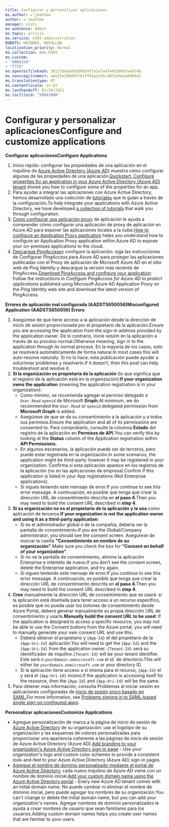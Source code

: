 ```yaml
---
title: Configurar y personalizar aplicaciones
ms.author: v-jmathew
author: v-jmathew
manager: scotv
ms.audience: Admin
ms.topic: article
ms.service: o365-administration
ROBOTS: NOINDEX, NOFOLLOW
localization_priority: Normal
ms.collection: Adm_O365
ms.custom:
- "9004334"
- "7733"
ms.openlocfilehash: 30127beda85dd9824f7e3a7a4744d109e7ea874b
ms.sourcegitcommit: aeb15e206865f61ff61a1e55c407e34eaa89b6d1
ms.translationtype: MT
ms.contentlocale: es-ES
ms.lasthandoff: 01/29/2021
ms.locfileid: "50043990"
---
```

# <a name="configure-and-customize-applications"></a><span data-ttu-id="82377-102">Configurar y personalizar aplicaciones</span><span class="sxs-lookup"><span data-stu-id="82377-102">Configure and customize applications</span></span>

<span data-ttu-id="82377-103">**Configurar aplicaciones**</span><span class="sxs-lookup"><span data-stu-id="82377-103">**Configure Applications**</span></span>

1. <span data-ttu-id="82377-104">Inicio rápido: configurar las propiedades de una aplicación en el inquilino de [Azure Active Directory (Azure AD)](https://docs.microsoft.com/azure/active-directory/manage-apps/add-application-portal-configure) muestra cómo configurar algunas de las propiedades de una aplicación.</span><span class="sxs-lookup"><span data-stu-id="82377-104">[Quickstart: Configure properties for an application in your Azure Active Directory (Azure AD) tenant](https://docs.microsoft.com/azure/active-directory/manage-apps/add-application-portal-configure) shows you how to configure some of the properties for an app.</span></span>
2. <span data-ttu-id="82377-105">Para ayudar a integrar las aplicaciones con Azure Active Directory, hemos desarrollado una colección de [tutoriales](https://docs.microsoft.com/azure/active-directory/saas-apps/tutorial-list) que le guían a través de la configuración.</span><span class="sxs-lookup"><span data-stu-id="82377-105">To help integrate your applications with Azure Active Directory, we have developed [a collection of tutorials](https://docs.microsoft.com/azure/active-directory/saas-apps/tutorial-list) that walk you through configuration.</span></span>
3. <span data-ttu-id="82377-106">[Cómo configurar una aplicación proxy](https://docs.microsoft.com/azure/active-directory/manage-apps/application-proxy-config-how-to) de aplicación le ayuda a comprender cómo configurar una aplicación de proxy de aplicación en Azure AD para exponer las aplicaciones locales a la nube.</span><span class="sxs-lookup"><span data-stu-id="82377-106">[How to configure an Application Proxy application](https://docs.microsoft.com/azure/active-directory/manage-apps/application-proxy-config-how-to) helps you understand how to configure an Application Proxy application within Azure AD to expose your on-premises applications to the cloud.</span></span>
4. <span data-ttu-id="82377-107">[Descargue PingAccess](https://docs.microsoft.com/azure/active-directory/manage-apps/application-proxy-ping-access-publishing-guide#download-pingaccess-and-configure-your-application)y configure la aplicación: siga las instrucciones de Configurar *PingAccess* para Azure AD para proteger las aplicaciones publicadas con el Proxy de aplicación de Microsoft Azure AD en el sitio web de Ping Identity y descargue la versión más reciente de PingAccess.</span><span class="sxs-lookup"><span data-stu-id="82377-107">[Download PingAccess and configure your application](https://docs.microsoft.com/azure/active-directory/manage-apps/application-proxy-ping-access-publishing-guide#download-pingaccess-and-configure-your-application): Follow the instructions in *Configure PingAccess for Azure AD to protect applications* published using Microsoft Azure AD Application Proxy on the Ping Identity web site and download the latest version of PingAccess.</span></span>

<span data-ttu-id="82377-108">**Errores de aplicación mal configurada (AADSTS650056)**</span><span class="sxs-lookup"><span data-stu-id="82377-108">**Misconfigured Application (AADSTS650056) Errors**</span></span>

1. <span data-ttu-id="82377-109">Asegúrese de que tiene acceso a la aplicación desde la dirección de inicio de sesión proporcionada por el propietario de la aplicación.</span><span class="sxs-lookup"><span data-stu-id="82377-109">Ensure you are accessing the application from the sign-in address provided by the application owner.</span></span> <span data-ttu-id="82377-110">De lo contrario, inicie sesión en la aplicación a través de su proceso normal.</span><span class="sxs-lookup"><span data-stu-id="82377-110">Otherwise meaning, sign in to the application through its normal process.</span></span> <span data-ttu-id="82377-111">En la mayoría de los casos, esto se resolverá automáticamente de forma natural.</span><span class="sxs-lookup"><span data-stu-id="82377-111">In most cases this will auto-resolve naturally.</span></span> <span data-ttu-id="82377-112">Si no lo hace, esta publicación puede ayudar a solucionar problemas y resolverlo.</span><span class="sxs-lookup"><span data-stu-id="82377-112">If it doesn’t, then this post can help troubleshoot and resolve it.</span></span>
2. <span data-ttu-id="82377-113">**Si la organización es propietaria de la aplicación** (lo que significa que el registro de la aplicación está en la organización):</span><span class="sxs-lookup"><span data-stu-id="82377-113">**If your organization owns the application** (meaning the application registration is in your organization):</span></span>
    - <span data-ttu-id="82377-114">Como mínimo, se recomienda agregar el permiso delegado o `User.Read` `openid` de Microsoft **Graph.**</span><span class="sxs-lookup"><span data-stu-id="82377-114">At minimum, we do recommended the `User.Read` or `openid` delegated permission from **Microsoft Graph** is added.</span></span>
    - <span data-ttu-id="82377-115">Asegúrese de que se da su consentimiento a la aplicación y a todos sus permisos.</span><span class="sxs-lookup"><span data-stu-id="82377-115">Ensure the application and all of its permissions are consented to.</span></span> <span data-ttu-id="82377-116">Para comprobarlo, consulte la columna **Estado** del registro de la aplicación en **Permisos de API.**</span><span class="sxs-lookup"><span data-stu-id="82377-116">You can verify this by looking at the **Status** column of the Application registration within **API Permissions**.</span></span>
    - <span data-ttu-id="82377-117">En algunos escenarios, la aplicación puede ser de terceros, pero puede estar registrada en la organización.</span><span class="sxs-lookup"><span data-stu-id="82377-117">In some scenarios, the application might be third-party however it may be registered in your organization.</span></span> <span data-ttu-id="82377-118">Confirma si esta aplicación aparece en los registros de la aplicación (no en las aplicaciones de empresa).</span><span class="sxs-lookup"><span data-stu-id="82377-118">Confirm if this application is listed in your App registrations (Not Enterprise applications).</span></span>
    - <span data-ttu-id="82377-119">Si sigues teniendo este mensaje de error.</span><span class="sxs-lookup"><span data-stu-id="82377-119">If you continue to see this error message.</span></span> <span data-ttu-id="82377-120">A continuación, es posible que tenga que crear la dirección URL de consentimiento descrita en **el paso 4.**</span><span class="sxs-lookup"><span data-stu-id="82377-120">Then you may need to build the consent URL described in **step 4**.</span></span>
3. <span data-ttu-id="82377-121">**Si su organización no es el propietario de la aplicación y la usa** como aplicación de terceros:</span><span class="sxs-lookup"><span data-stu-id="82377-121">**If your organization is not the application owner and using it as a third-party application**:</span></span>
    - <span data-ttu-id="82377-122">Si es el administrador global o de la compañía, debería ver la pantalla de consentimiento.</span><span class="sxs-lookup"><span data-stu-id="82377-122">If you are the Global/Company administrator, you should see the consent screen.</span></span> <span data-ttu-id="82377-123">Asegúrese de marcar la casilla **"Consentimiento en nombre de su organización"**.</span><span class="sxs-lookup"><span data-stu-id="82377-123">Make sure you check the box for **“Consent on behalf of your organization“**.</span></span>
    - <span data-ttu-id="82377-124">Si no ve la pantalla de consentimiento, elimine la aplicación Enterprise e inténtelo de nuevo.</span><span class="sxs-lookup"><span data-stu-id="82377-124">If you don’t see the consent screen, delete the Enterprise application, and try again.</span></span>
    - <span data-ttu-id="82377-125">Si sigues teniendo este mensaje de error.</span><span class="sxs-lookup"><span data-stu-id="82377-125">If you continue to see this error message.</span></span> <span data-ttu-id="82377-126">A continuación, es posible que tenga que crear la dirección URL de consentimiento descrita en **el paso 4.**</span><span class="sxs-lookup"><span data-stu-id="82377-126">Then you may need to build the consent URL described in **step 4**.</span></span>
4. <span data-ttu-id="82377-127">**Cree** manualmente la dirección URL de consentimiento que se usará: si la aplicación está diseñada para tener acceso a un recurso específico, es posible que no pueda usar los botones de consentimiento desde Azure Portal, deberá generar manualmente su propia dirección URL de consentimiento y usarla.</span><span class="sxs-lookup"><span data-stu-id="82377-127">**Manually build the consent URL to be used**: If the application is designed to access a specific resource, you may not be able to use the Consent buttons from the Azure portal, you will need to manually generate your own consent URL and use this.</span></span>
    - <span data-ttu-id="82377-128">Deberá obtener el propietario y `{App-Id}` el del propietario de la `{App-Uri-Id}` aplicación.</span><span class="sxs-lookup"><span data-stu-id="82377-128">You will need to get the `{App-Id}` and the `{App-Uri-Id}` from the application owner.</span></span> <span data-ttu-id="82377-129">`{Tenant-Id}` será su identificador de inquilino.</span><span class="sxs-lookup"><span data-stu-id="82377-129">`{Tenant-Id}` will be your tenant identifier.</span></span> <span data-ttu-id="82377-130">Este será o `yourdomain.onmicrosoft.com` el id. de directorio.</span><span class="sxs-lookup"><span data-stu-id="82377-130">This will either be `yourdomain.onmicrosoft.com` or your directory ID.</span></span>
    - <span data-ttu-id="82377-131">Si la aplicación tiene acceso a sí misma para el recurso, `{App-Id}` el y será el `{App-Uri-Id}` mismo.</span><span class="sxs-lookup"><span data-stu-id="82377-131">If the application is accessing itself for the resource, then the `{App-Id}` and `{App-Uri-Id}` will be the same.</span></span>
5. <span data-ttu-id="82377-132">Para obtener más información, consulta Problemas al iniciar sesión en aplicaciones configuradas de [inicio de sesión único basado en SAML.](https://docs.microsoft.com/azure/active-directory/manage-apps/application-sign-in-problem-federated-sso-gallery#misconfigured-application)</span><span class="sxs-lookup"><span data-stu-id="82377-132">For more information, see [Problems signing in to SAML-based single sign-on configured apps](https://docs.microsoft.com/azure/active-directory/manage-apps/application-sign-in-problem-federated-sso-gallery#misconfigured-application).</span></span>

<span data-ttu-id="82377-133">**Personalizar aplicaciones**</span><span class="sxs-lookup"><span data-stu-id="82377-133">**Customize Applications**</span></span>

- <span data-ttu-id="82377-134">Agregue personalización de marca a la página de inicio de sesión de [Azure Active Directory](https://docs.microsoft.com/azure/active-directory/fundamentals/customize-branding) de su organización: use el logotipo de su organización y las esquemas de colores personalizadas para proporcionar una apariencia coherente a las páginas de inicio de sesión de Azure Active Directory (Azure AD).</span><span class="sxs-lookup"><span data-stu-id="82377-134">[Add branding to your organization's Azure Active Directory sign-in page](https://docs.microsoft.com/azure/active-directory/fundamentals/customize-branding) - Use your organization's logo and custom color schemes to provide a consistent look-and-feel to your Azure Active Directory (Azure AD) sign-in pages.</span></span>
- <span data-ttu-id="82377-135">[Agregue el nombre de dominio personalizado mediante el portal de Azure Active Directory:](https://docs.microsoft.com/azure/active-directory/fundamentals/add-custom-domain) cada nuevo inquilino de Azure AD viene con un nombre de dominio inicial.</span><span class="sxs-lookup"><span data-stu-id="82377-135">[Add your custom domain name using the Azure Active Directory portal](https://docs.microsoft.com/azure/active-directory/fundamentals/add-custom-domain) - Every new Azure AD tenant comes with an initial domain name.</span></span> <span data-ttu-id="82377-136">No puede cambiar ni eliminar el nombre de dominio inicial, pero puede agregar los nombres de su organización.</span><span class="sxs-lookup"><span data-stu-id="82377-136">You can't change or delete the initial domain name, but you can add your organization's names.</span></span> <span data-ttu-id="82377-137">Agregar nombres de dominio personalizados le ayuda a crear nombres de usuario que sean familiares para los usuarios.</span><span class="sxs-lookup"><span data-stu-id="82377-137">Adding custom domain names helps you create user names that are familiar to your users.</span></span>
